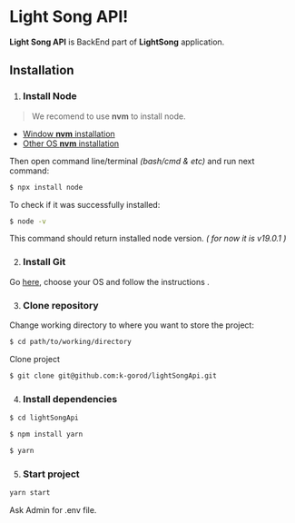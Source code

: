 
# Light Song API!

**Light Song API** is BackEnd part of **LightSong** application.
## Installation
1. ### Install Node
>We recomend to use **nvm** to install node.
 - [Window **nvm** installation ](https://www.freecodecamp.org/news/node-version-manager-nvm-install-guide/)
 - [Other OS **nvm** installation](https://github.com/nvm-sh/nvm)
 
 Then open command line/terminal *(bash/cmd & etc)* and run next command:
```bash
$ npx install node
```
To check if it was successfully installed:
```bash
$ node -v
```
This command should return installed node version. *( for now it is v19.0.1 )*


2. ### Install Git
Go [here](https://git-scm.com/book/en/v2/Getting-Started-Installing-Git), choose your OS and follow the instructions .

3. ### Clone repository

Change working directory to where you want to store the project:
```bash
$ cd path/to/working/directory
```
Clone project
```bash
$ git clone git@github.com:k-gorod/lightSongApi.git
```
4. ### Install dependencies

```bash
$ cd lightSongApi

$ npm install yarn

$ yarn
```
5. ### Start project
```bash
yarn start
```
Ask Admin for .env file.